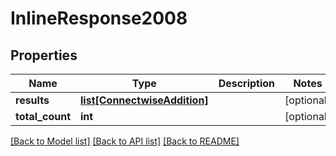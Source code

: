 # InlineResponse2008

## Properties
Name | Type | Description | Notes
------------ | ------------- | ------------- | -------------
**results** | [**list[ConnectwiseAddition]**](ConnectwiseAddition.md) |  | [optional] 
**total_count** | **int** |  | [optional] 

[[Back to Model list]](../README.md#documentation-for-models) [[Back to API list]](../README.md#documentation-for-api-endpoints) [[Back to README]](../README.md)

